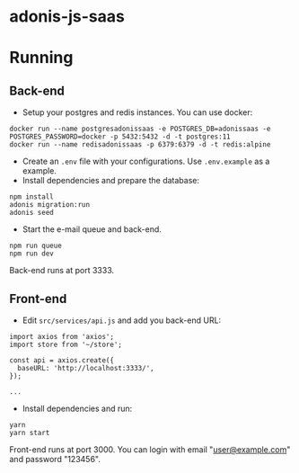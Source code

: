 # adonis-js-saas
# Running
## Back-end
- Setup your postgres and redis instances. You can use docker:
```
docker run --name postgresadonissaas -e POSTGRES_DB=adonissaas -e POSTGRES_PASSWORD=docker -p 5432:5432 -d -t postgres:11
docker run --name redisadonissaas -p 6379:6379 -d -t redis:alpine
```
- Create an `.env` file with your configurations. Use `.env.example` as a example.
- Install dependencies and prepare the database:
```
npm install
adonis migration:run
adonis seed
```
- Start the e-mail queue and back-end.
```
npm run queue
npm run dev
```
Back-end runs at port 3333.
## Front-end
- Edit `src/services/api.js` and add you back-end URL:
```
import axios from 'axios';
import store from '~/store';

const api = axios.create({
  baseURL: 'http://localhost:3333/',
});

...
```
- Install dependencies and run:
 ```
 yarn
 yarn start
 ```
 Front-end runs at port 3000.
 You can login with email "user@example.com" and password "123456".
 
